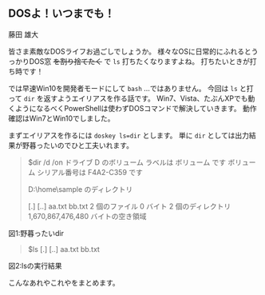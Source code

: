 ## DOSよ！いつまでも！
<p class="author">藤田 雄大</p>

皆さま素敵なDOSライフお過ごしでしょうか。
様々なOSに日常的にふれるとうっかりDOS窓 ~~を割り捨てたく~~ で `ls` 打ちたくなりますよね。
打ちたいときが打ち時です！

では早速Win10を開発者モードにして `bash` …ではありません。
今回は `ls` と打って `dir` を返すようエイリアスを作る話です。
Win7、Vista、たぶんXPでも動くようになるべくPowerShellは使わずDOSコマンドで解決していきます。
動作確認はWin7とWin10でしました。

まずエイリアスを作るには `doskey ls=dir` とします。
単に `dir` としては出力結果が野暮ったいのでひと工夫いれます。

> $dir /d /on
>  ドライブ D のボリューム ラベルは ボリューム です
>  ボリューム シリアル番号は F4A2-C359 です
> 
>  D:\home\sample のディレクトリ
> 
> [.]      [..]     aa.txt   bb.txt
>                2 個のファイル                   0 バイト
>                2 個のディレクトリ  1,670,867,476,480 バイトの空き領域

図1:野暮ったいdir

> $ls
> [.]      [..]     aa.txt   bb.txt

図2:lsの実行結果

こんなあれやこれやをまとめます。
